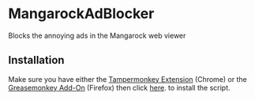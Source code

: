 # MangarockAdBlocker
Blocks the annoying ads in the Mangarock web viewer

## Installation
Make sure you have either the [Tampermonkey Extension](https://chrome.google.com/webstore/detail/tampermonkey/dhdgffkkebhmkfjojejmpbldmpobfkfo "Click here to goto the Chrome Web Store") (Chrome) or the [Greasemonkey Add-On](https://addons.mozilla.org/en-US/firefox/addon/greasemonkey/ "Click here to goto the Firefox Add-ons Site") (Firefox) then click [here](https://github.com/YabaiNyan/MangarockAdBlocker/raw/master/Mangarock%20Ad%20Blocker.user.js "Click me to install!"). to install the script.
